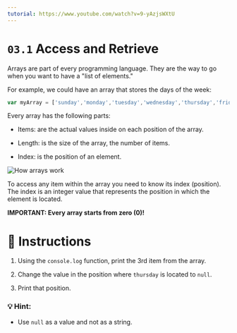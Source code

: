 ```yaml
---
tutorial: https://www.youtube.com/watch?v=9-yAzjsWXtU
---
```


# `03.1` Access and Retrieve

Arrays are part of every programming language. They are the way to go when you want to have a "list of elements."

For example, we could have an array that stores the days of the week:

```js
var myArray = ['sunday','monday','tuesday','wednesday','thursday','friday','saturday'];
```
Every array has the following parts:

- Items: are the actual values inside on each position of the array.

- Length: is the size of the array, the number of items.

- Index: is the position of an element.

![How arrays work](../../.learn/assets/DbmSOHT.png?raw=true)

To access any item within the array you need to know its index (position). The index is an integer value that represents the position in which the element is located. 

**IMPORTANT: Every array starts from zero (0)!**

# 📝 Instructions

1. Using the `console.log` function, print the 3rd item from the array.

2. Change the value in the position where `thursday` is located to `null`.

3. Print that position.

### :bulb: Hint:

 + Use `null` as a value and not as a string.

